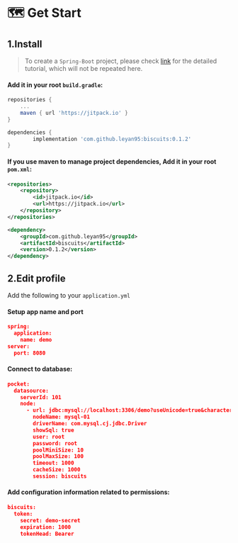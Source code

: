 # 🗺 Get Start
## 1.Install
> To create a `Spring-Boot` project, please check [link](https://spring.io/guides) for the detailed tutorial, which will not be repeated here.
#### Add it in your root `build.gradle`:
```groovy
repositories {
    ...
    maven { url 'https://jitpack.io' }
}

dependencies {
        implementation 'com.github.leyan95:biscuits:0.1.2'
}
```
#### If you use maven to manage project dependencies, Add it in your root `pom.xml`:
```xml
<repositories>
    <repository>
        <id>jitpack.io</id>
        <url>https://jitpack.io</url>
    </repository>
</repositories>

<dependency>
    <groupId>com.github.leyan95</groupId>
    <artifactId>biscuits</artifactId>
    <version>0.1.2</version>
</dependency>
```
## 2.Edit profile
Add the following to your `application.yml`
#### Setup app name and port
```json
spring:
  application:
    name: demo
server:
  port: 8080
```
#### Connect to database:
```json
pocket:
  datasource:
    serverId: 101
    node:
      - url: jdbc:mysql://localhost:3306/demo?useUnicode=true&characterEncoding=UTF-8
        nodeName: mysql-01
        driverName: com.mysql.cj.jdbc.Driver
        showSql: true
        user: root
        password: root
        poolMiniSize: 10
        poolMaxSize: 100
        timeout: 1000
        cacheSize: 1000
        session: biscuits
```
#### Add configuration information related to permissions:
```json
biscuits:
  token:
    secret: demo-secret
    expiration: 1000
    tokenHead: Bearer
```
